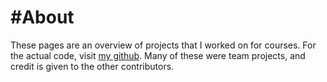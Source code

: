 #About
===
These pages are an overview of projects that I worked on for courses. For the actual code, visit [my github](https://github.com/mjrad). Many of these were team projects, and credit is given to the other contributors.
